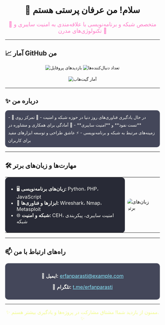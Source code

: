 <h1 align="center">👋 سلام! من عرفان پرستی هستم</h1>
<p align="center" style="font-size: 18px; color: #ff79c6;">
🌟 متخصص شبکه و برنامه‌نویسی با علاقه‌مندی به امنیت سایبری و تکنولوژی‌های مدرن 🌟  
</p>

---

## 📈 آمار GitHub من
<p align="center">
  <img src="https://komarev.com/ghpvc/?username=erfanparasti&color=blue&style=flat-square" alt="بازدیدهای پروفایل" />
  <img src="https://img.shields.io/github/followers/erfanparasti?label=Followers&style=flat-square" alt="تعداد دنبال‌کننده‌ها" />
</p>

<div align="center" style="margin: 20px 0;">
  <img src="https://github-readme-stats.vercel.app/api?username=erfanparasti&count_private=true&show_icons=true&include_all_commits=true&theme=dracula" alt="آمار گیت‌هاب" />
</div>

---

## ✨ درباره من
<div style="padding: 10px; background: #44475a; color: #f8f8f2; border-radius: 10px; line-height: 1.8;">
- 🌱 در حال یادگیری فناوری‌های روز دنیا در حوزه شبکه و امنیت  
- 🔐 تمرکز روی **تست نفوذ** و **امنیت سایبری**  
- 💬 آمادگی برای همکاری و مشاوره در زمینه‌های مرتبط به شبکه و برنامه‌نویسی  
- ⚡ عاشق طراحی و توسعه ابزارهای مفید برای کاربران
</div>

---

## 🛠️ مهارت‌ها و زبان‌های برتر

<div align="center">
  <table>
    <tr>
      <td style="background: #282a36; color: #f8f8f2; padding: 10px; border-radius: 10px;">
        <ul>
          <li>🖥️ <b>زبان‌های برنامه‌نویسی:</b> Python، PHP، JavaScript</li>
          <li>🔧 <b>ابزارها و فناوری‌ها:</b> Wireshark، Nmap، Metasploit</li>
          <li>🌐 <b>شبکه و امنیت:</b> CEH، امنیت سایبری، پیکربندی شبکه</li>
        </ul>
      </td>
      <td>
        <img src="https://github-readme-stats.vercel.app/api/top-langs/?username=erfanparasti&layout=compact&theme=dracula" alt="زبان‌های برتر" style="border-radius: 10px;" />
      </td>
    </tr>
  </table>
</div>

---

## 📫 راه‌های ارتباط با من
<div align="center" style="background: #44475a; padding: 15px; border-radius: 10px; color: #f8f8f2; font-size: 16px;">
  <p>📧 <b>ایمیل:</b> <a href="mailto:erfanparasti@example.com" style="color: #8be9fd;">erfanparasti@example.com</a></p>
  <p>📱 <b>تلگرام:</b> <a href="https://t.me/erfanparasti" style="color: #8be9fd;">t.me/erfanparasti</a></p>
</div>

---

<p align="center" style="font-size: 16px; color: #f1fa8c;">✨ ممنون از بازدید شما! مشتاق مشارکت در پروژه‌ها و یادگیری بیشتر هستم. ✨</p>

